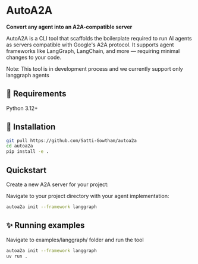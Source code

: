 # AutoA2A

**Convert any agent into an A2A-compatible server**

AutoA2A is a CLI tool that scaffolds the boilerplate required to run AI agents as servers compatible with Google's A2A protocol. It supports agent frameworks like LangGraph, LangChain, and more — requiring minimal changes to your code.

Note: This tool is in development process and we currently support only langgraph agents

## 🔧 Requirements

Python 3.12+

## 🚀 Installation

```bash
git pull https://github.com/Satti-Gowtham/autoa2a
cd autoa2a
pip install -e .
```

## Quickstart
Create a new A2A server for your project:

Navigate to your project directory with your agent implementation:

```bash
autoa2a init --framework langgraph
```

## ✨ Running examples

Navigate to examples/langgraph/<agent> folder and run the tool

```bash
autoa2a init --framework langgraph
uv run .
```